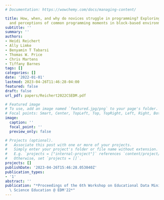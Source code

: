 ```yaml
---
# Documentation: https://wowchemy.com/docs/managing-content/

title: How, when, and why do novices struggle in programming? Exploring the experiences
  and perceptions of common programming moments in block-based environments.
subtitle: ''
summary: ''
authors:
- Heidi Reichert
- Ally Limke
- Benyamin T Tabarsi
- Thomas W. Price
- Chris Martens
- Tiffany Barnes
tags: []
categories: []
date: '2022-01-01'
lastmod: 2023-04-26T11:46:28-04:00
featured: false
draft: false
url_pdf: papers/Reichert2022CSEDM.pdf

# Featured image
# To use, add an image named `featured.jpg/png` to your page's folder.
# Focal points: Smart, Center, TopLeft, Top, TopRight, Left, Right, BottomLeft, Bottom, BottomRight.
image:
  caption: ''
  focal_point: ''
  preview_only: false

# Projects (optional).
#   Associate this post with one or more of your projects.
#   Simply enter your project's folder or file name without extension.
#   E.g. `projects = ["internal-project"]` references `content/project/deep-learning/index.md`.
#   Otherwise, set `projects = []`.
projects: []
publishDate: '2023-04-26T15:46:28.053040Z'
publication_types:
- '1'
abstract: ''
publication: "*Proceedings of the 6th Workshop on Educational Data Mining in Computer\
  \ Science Education @ EDM'22*"
---
```

